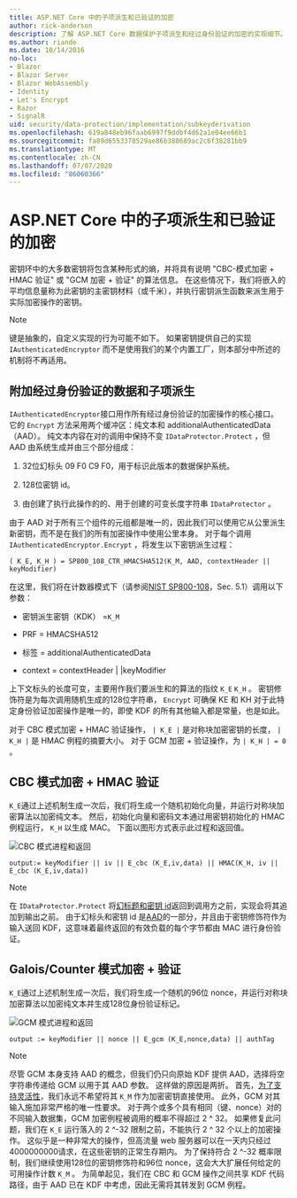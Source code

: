 ```yaml
---
title: ASP.NET Core 中的子项派生和已验证的加密
author: rick-anderson
description: 了解 ASP.NET Core 数据保护子项派生和经过身份验证的加密的实现细节。
ms.author: riande
ms.date: 10/14/2016
no-loc:
- Blazor
- Blazor Server
- Blazor WebAssembly
- Identity
- Let's Encrypt
- Razor
- SignalR
uid: security/data-protection/implementation/subkeyderivation
ms.openlocfilehash: 619a848eb96faab6997f9ddbf4d62a1e04ee66b1
ms.sourcegitcommit: fa89d6553378529ae86b388689ac2c6f38281bb9
ms.translationtype: MT
ms.contentlocale: zh-CN
ms.lasthandoff: 07/07/2020
ms.locfileid: "86060366"
---
```

# <a name="subkey-derivation-and-authenticated-encryption-in-aspnet-core"></a>ASP.NET Core 中的子项派生和已验证的加密

<a name="data-protection-implementation-subkey-derivation"></a>

密钥环中的大多数密钥将包含某种形式的熵，并将具有说明 "CBC-模式加密 + HMAC 验证" 或 "GCM 加密 + 验证" 的算法信息。 在这些情况下，我们将嵌入的平均信息量称为此密钥的主密钥材料（或千米），并执行密钥派生函数来派生用于实际加密操作的密钥。

> [!NOTE]
> 键是抽象的，自定义实现的行为可能不如下。 如果密钥提供自己的实现 `IAuthenticatedEncryptor` 而不是使用我们的某个内置工厂，则本部分中所述的机制将不再适用。

<a name="data-protection-implementation-subkey-derivation-aad"></a>

## <a name="additional-authenticated-data-and-subkey-derivation"></a>附加经过身份验证的数据和子项派生

`IAuthenticatedEncryptor`接口用作所有经过身份验证的加密操作的核心接口。 它的 `Encrypt` 方法采用两个缓冲区：纯文本和 additionalAuthenticatedData （AAD）。 纯文本内容在对的调用中保持不变 `IDataProtector.Protect` ，但 AAD 由系统生成并由三个部分组成：

1. 32位幻标头 09 F0 C9 F0，用于标识此版本的数据保护系统。

2. 128位密钥 id。

3. 由创建了执行此操作的的、用于创建的可变长度字符串 `IDataProtector` 。

由于 AAD 对于所有三个组件的元组都是唯一的，因此我们可以使用它从公里派生新密钥，而不是在我们的所有加密操作中使用公里本身。 对于每个调用 `IAuthenticatedEncryptor.Encrypt` ，将发生以下密钥派生过程：

`( K_E, K_H ) = SP800_108_CTR_HMACSHA512(K_M, AAD, contextHeader || keyModifier)`

在这里，我们将在计数器模式下（请参阅[NIST SP800-108](https://nvlpubs.nist.gov/nistpubs/Legacy/SP/nistspecialpublication800-108.pdf)，Sec. 5.1）调用以下参数：

* 密钥派生密钥（KDK） =`K_M`

* PRF = HMACSHA512

* 标签 = additionalAuthenticatedData

* context = contextHeader | |keyModifier

上下文标头的长度可变，主要用作我们要派生和的算法的指纹 `K_E` `K_H` 。 密钥修饰符是为每次调用随机生成的128位字符串， `Encrypt` 可确保 KE 和 KH 对于此特定身份验证加密操作是唯一的，即使 KDF 的所有其他输入都是常量，也是如此。

对于 CBC 模式加密 + HMAC 验证操作， `| K_E |` 是对称块加密密钥的长度， `| K_H |` 是 HMAC 例程的摘要大小。 对于 GCM 加密 + 验证操作，为 `| K_H | = 0` 。

## <a name="cbc-mode-encryption--hmac-validation"></a>CBC 模式加密 + HMAC 验证

`K_E`通过上述机制生成一次后，我们将生成一个随机初始化向量，并运行对称块加密算法以加密纯文本。 然后，初始化向量和密码文本通过用密钥初始化的 HMAC 例程运行， `K_H` 以生成 MAC。 下面以图形方式表示此过程和返回值。

![CBC 模式进程和返回](subkeyderivation/_static/cbcprocess.png)

`output:= keyModifier || iv || E_cbc (K_E,iv,data) || HMAC(K_H, iv || E_cbc (K_E,iv,data))`

> [!NOTE]
> 在 `IDataProtector.Protect` 将[幻标题和密钥 id](xref:security/data-protection/implementation/authenticated-encryption-details)返回到调用方之前，实现会将其追加到输出之前。 由于幻标头和密钥 id 是[AAD](xref:security/data-protection/implementation/subkeyderivation#data-protection-implementation-subkey-derivation-aad)的一部分，并且由于密钥修饰符作为输入送回 KDF，这意味着最终返回的有效负载的每个字节都由 MAC 进行身份验证。

## <a name="galoiscounter-mode-encryption--validation"></a>Galois/Counter 模式加密 + 验证

`K_E`通过上述机制生成一次后，我们将生成一个随机的96位 nonce，并运行对称块加密算法以加密纯文本并生成128位身份验证标记。

![GCM 模式进程和返回](subkeyderivation/_static/galoisprocess.png)

`output := keyModifier || nonce || E_gcm (K_E,nonce,data) || authTag`

> [!NOTE]
> 尽管 GCM 本身支持 AAD 的概念，但我们仍只向原始 KDF 提供 AAD，选择将空字符串传递给 GCM 以用于其 AAD 参数。 这样做的原因是两折。 首先，[为了支持灵活性](xref:security/data-protection/implementation/context-headers#data-protection-implementation-context-headers)，我们永远不希望将其 `K_M` 作为加密密钥直接使用。 此外，GCM 对其输入施加非常严格的唯一性要求。 对于两个或多个具有相同（键、nonce）对的不同输入数据集，GCM 加密例程被调用的概率不得超过 2 ^ 32。 如果修复此问题，我们在 `K_E` 运行落入的 2 ^-32 限制之前，不能执行 2 ^ 32 个以上的加密操作。 这似乎是一种非常大的操作，但高流量 web 服务器可以在一天内只经过4000000000请求，在这些密钥的正常生存期内。 为了保持符合 2 ^-32 概率限制，我们继续使用128位的密钥修饰符和96位 nonce，这会大大扩展任何给定的可用操作计数 `K_M` 。 为简单起见，我们在 CBC 和 GCM 操作之间共享 KDF 代码路径，由于 AAD 已在 KDF 中考虑，因此无需将其转发到 GCM 例程。
